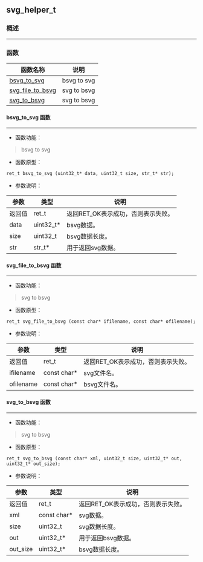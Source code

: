 ## svg\_helper\_t
### 概述

----------------------------------
### 函数
<p id="svg_helper_t_methods">

| 函数名称 | 说明 | 
| -------- | ------------ | 
| <a href="#svg_helper_t_bsvg_to_svg">bsvg\_to\_svg</a> | bsvg to svg |
| <a href="#svg_helper_t_svg_file_to_bsvg">svg\_file\_to\_bsvg</a> | svg to bsvg |
| <a href="#svg_helper_t_svg_to_bsvg">svg\_to\_bsvg</a> | svg to bsvg |
#### bsvg\_to\_svg 函数
-----------------------

* 函数功能：

> <p id="svg_helper_t_bsvg_to_svg">bsvg to svg

* 函数原型：

```
ret_t bsvg_to_svg (uint32_t* data, uint32_t size, str_t* str);
```

* 参数说明：

| 参数 | 类型 | 说明 |
| -------- | ----- | --------- |
| 返回值 | ret\_t | 返回RET\_OK表示成功，否则表示失败。 |
| data | uint32\_t* | bsvg数据。 |
| size | uint32\_t | bsvg数据长度。 |
| str | str\_t* | 用于返回svg数据。 |
#### svg\_file\_to\_bsvg 函数
-----------------------

* 函数功能：

> <p id="svg_helper_t_svg_file_to_bsvg">svg to bsvg

* 函数原型：

```
ret_t svg_file_to_bsvg (const char* ifilename, const char* ofilename);
```

* 参数说明：

| 参数 | 类型 | 说明 |
| -------- | ----- | --------- |
| 返回值 | ret\_t | 返回RET\_OK表示成功，否则表示失败。 |
| ifilename | const char* | svg文件名。 |
| ofilename | const char* | bsvg文件名。 |
#### svg\_to\_bsvg 函数
-----------------------

* 函数功能：

> <p id="svg_helper_t_svg_to_bsvg">svg to bsvg

* 函数原型：

```
ret_t svg_to_bsvg (const char* xml, uint32_t size, uint32_t* out, uint32_t* out_size);
```

* 参数说明：

| 参数 | 类型 | 说明 |
| -------- | ----- | --------- |
| 返回值 | ret\_t | 返回RET\_OK表示成功，否则表示失败。 |
| xml | const char* | svg数据。 |
| size | uint32\_t | svg数据长度。 |
| out | uint32\_t* | 用于返回bsvg数据。 |
| out\_size | uint32\_t* | bsvg数据长度。 |
